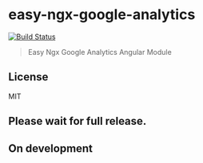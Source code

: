 # easy-ngx-google-analytics
[![Build Status](https://travis-ci.org/sharukworld/easy-ngx-google-analytics.svg?branch=master)](https://travis-ci.org/sharukworld/easy-ngx-google-analytics)

> Easy Ngx Google Analytics Angular Module

## License

MIT

## Please wait for full release.
## On development
